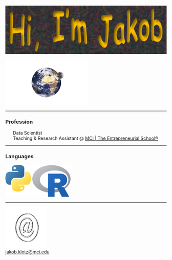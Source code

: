 <p style="align:center"><img src="assets/awesome-banner.PNG" alt="awesome banner" width="570"></p>
<p style="align:center">
  <img src="assets/earth.gif" alt="earth gif">
</p>

<hr>

<div style="align:center">
  <h3>Profession</h3>
  <ul style="list-style:none;">
    <li>Data Scientist</li>
    <li>Teaching & Research Assistant @ <a href="https://www.mci.edu/">MCI | The Entrepreneurial School®</a></li>
  </ul>
  <hr>
  <h3>Languages</h3>
  <a href="https://www.python.org/" title="Python"><img src="assets/icons/python.png" width="80" height="100"/></a>
  <a href="https://www.r-project.org/" title="R"><img src="assets/icons/Rlogo.png" width="120" height="100"/></a>
  <br>
  <hr>
  <img src="assets/e-mail.gif" alt="email gif">
  <br>
  <a href="mailto:jakob.klotz@mci.edu">jakob.klotz@mci.edu</a>
</div>
